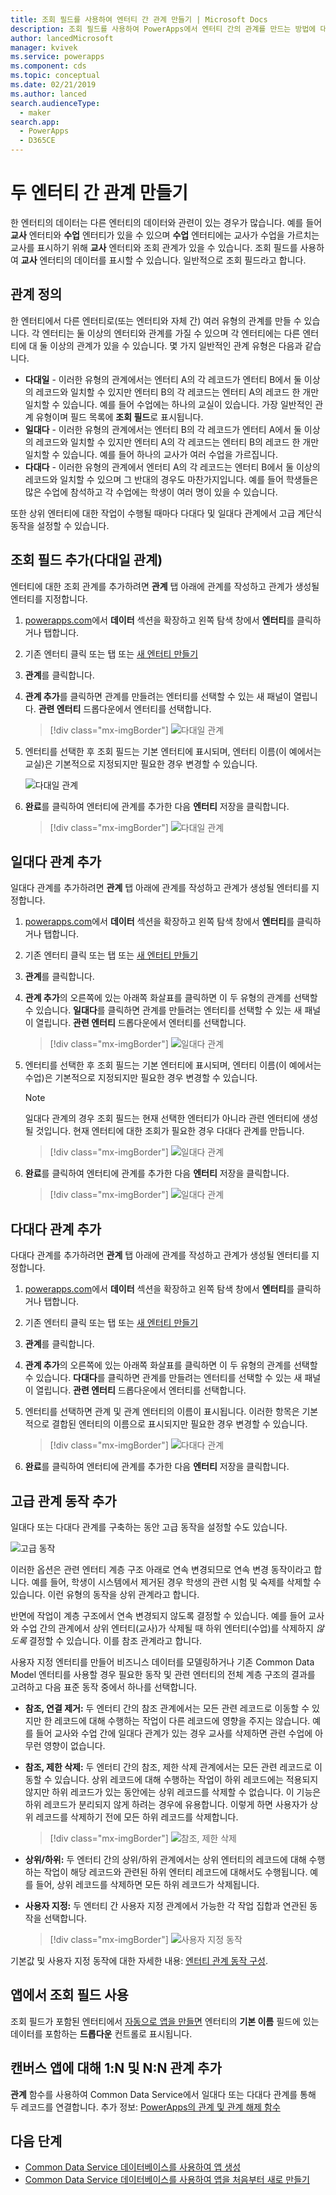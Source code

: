 ```yaml
---
title: 조회 필드를 사용하여 엔터티 간 관계 만들기 | Microsoft Docs
description: 조회 필드를 사용하여 PowerApps에서 엔터티 간의 관계를 만드는 방법에 대한 단계별 지침입니다.
author: lancedMicrosoft
manager: kvivek
ms.service: powerapps
ms.component: cds
ms.topic: conceptual
ms.date: 02/21/2019
ms.author: lanced
search.audienceType:
  - maker
search.app:
  - PowerApps
  - D365CE
---
```


# <a name="create-a-relationship-between-entities"></a>두 엔터티 간 관계 만들기
한 엔터티의 데이터는 다른 엔터티의 데이터와 관련이 있는 경우가 많습니다. 예를 들어 **교사** 엔터티와 **수업** 엔터티가 있을 수 있으며 **수업** 엔터티에는 교사가 수업을 가르치는 교사를 표시하기 위해 **교사** 엔터티와 조회 관계가 있을 수 있습니다. 조회 필드를 사용하여 **교사** 엔터티의 데이터를 표시할 수 있습니다. 일반적으로 조회 필드라고 합니다.

## <a name="define-a-relationship"></a>관계 정의
한 엔터티에서 다른 엔터티로(또는 엔터티와 자체 간) 여러 유형의 관계를 만들 수 있습니다. 각 엔터티는 둘 이상의 엔터티와 관계를 가질 수 있으며 각 엔터티에는 다른 엔터티에 대 둘 이상의 관계가 있을 수 있습니다. 몇 가지 일반적인 관계 유형은 다음과 같습니다.

* **다대일** - 이러한 유형의 관계에서는 엔터티 A의 각 레코드가 엔터티 B에서 둘 이상의 레코드와 일치할 수 있지만 엔터티 B의 각 레코드는 엔터티 A의 레코드 한 개만 일치할 수 있습니다. 예를 들어 수업에는 하나의 교실이 있습니다. 가장 일반적인 관계 유형이며 필드 목록에 **조회 필드**로 표시됩니다.
* **일대다** - 이러한 유형의 관계에서는 엔터티 B의 각 레코드가 엔터티 A에서 둘 이상의 레코드와 일치할 수 있지만 엔터티 A의 각 레코드는 엔터티 B의 레코드 한 개만 일치할 수 있습니다. 예를 들어 하나의 교사가 여러 수업을 가르집니다.
* **다대다** - 이러한 유형의 관계에서 엔터티 A의 각 레코드는 엔터티 B에서 둘 이상의 레코드와 일치할 수 있으며 그 반대의 경우도 마찬가지입니다. 예를 들어 학생들은 많은 수업에 참석하고 각 수업에는 학생이 여러 명이 있을 수 있습니다.

또한 상위 엔터티에 대한 작업이 수행될 때마다 다대다 및 일대다 관계에서 고급 계단식 동작을 설정할 수 있습니다.

## <a name="add-a-lookup-field-many-to-one-relationship"></a>조회 필드 추가(다대일 관계)

엔터티에 대한 조회 관계를 추가하려면 **관계** 탭 아래에 관계를 작성하고 관계가 생성될 엔터티를 지정합니다.

1. [powerapps.com](https://web.powerapps.com/?utm_source=padocs&utm_medium=linkinadoc&utm_campaign=referralsfromdoc)에서 **데이터** 섹션을 확장하고 왼쪽 탐색 창에서 **엔터티**를 클릭하거나 탭합니다.

2. 기존 엔터티 클릭 또는 탭 또는 [새 엔터티 만들기](data-platform-create-entity.md)

3. **관계**를 클릭합니다.

4. **관계 추가**를 클릭하면 관계를 만들려는 엔터티를 선택할 수 있는 새 패널이 열립니다. **관련 엔터티** 드롭다운에서 엔터티를 선택합니다.

    > [!div class="mx-imgBorder"] 
    > ![다대일 관계](./media/data-platform-cds-newrelationship/manytoone-1.png "다대일 관계")

5. 엔터티를 선택한 후 조회 필드는 기본 엔터티에 표시되며, 엔터티 이름(이 예에서는 교실)은 기본적으로 지정되지만 필요한 경우 변경할 수 있습니다.

    ![다대일 관계](./media/data-platform-cds-newrelationship/manytoone-2.png "다대일 관계")

6. **완료**를 클릭하여 엔터티에 관계를 추가한 다음 **엔터티** 저장을 클릭합니다.

    > [!div class="mx-imgBorder"] 
    > ![다대일 관계](./media/data-platform-cds-newrelationship/manytoone-3.png "다대일 관계")

## <a name="add-a-one-to-many-relationship"></a>일대다 관계 추가

일대다 관계를 추가하려면 **관계** 탭 아래에 관계를 작성하고 관계가 생성될 엔터티를 지정합니다.

1. [powerapps.com](https://web.powerapps.com/?utm_source=padocs&utm_medium=linkinadoc&utm_campaign=referralsfromdoc)에서 **데이터** 섹션을 확장하고 왼쪽 탐색 창에서 **엔터티**를 클릭하거나 탭합니다.

2. 기존 엔터티 클릭 또는 탭 또는 [새 엔터티 만들기](data-platform-create-entity.md)

3. **관계**를 클릭합니다.

4. **관계 추가**의 오른쪽에 있는 아래쪽 화살표를 클릭하면 이 두 유형의 관계를 선택할 수 있습니다. **일대다**를 클릭하면 관계를 만들려는 엔터티를 선택할 수 있는 새 패널이 열립니다. **관련 엔터티** 드롭다운에서 엔터티를 선택합니다.
    > [!div class="mx-imgBorder"] 
    > ![일대다 관계](./media/data-platform-cds-newrelationship/onetomany-1.png "일대다 관계")

5. 엔터티를 선택한 후 조회 필드는 기본 엔터티에 표시되며, 엔터티 이름(이 예에서는 수업)은 기본적으로 지정되지만 필요한 경우 변경할 수 있습니다.

    > [!NOTE]
    > 일대다 관계의 경우 조회 필드는 현재 선택한 엔터티가 아니라 관련 엔터티에 생성 될 것입니다. 현재 엔터티에 대한 조회가 필요한 경우 다대다 관계를 만듭니다.

    > [!div class="mx-imgBorder"] 
    > ![일대다 관계](./media/data-platform-cds-newrelationship/onetomany-2.png "일대다 관계")

6. **완료**를 클릭하여 엔터티에 관계를 추가한 다음 **엔터티** 저장을 클릭합니다.

    > [!div class="mx-imgBorder"] 
    > ![일대다 관계](./media/data-platform-cds-newrelationship/onetomany-3.png "일대다 관계")

## <a name="add-a-many-to-many-relationship"></a>다대다 관계 추가
다대다 관계를 추가하려면 **관계** 탭 아래에 관계를 작성하고 관계가 생성될 엔터티를 지정합니다.

1. [powerapps.com](https://web.powerapps.com/?utm_source=padocs&utm_medium=linkinadoc&utm_campaign=referralsfromdoc)에서 **데이터** 섹션을 확장하고 왼쪽 탐색 창에서 **엔터티**를 클릭하거나 탭합니다.

2. 기존 엔터티 클릭 또는 탭 또는 [새 엔터티 만들기](data-platform-create-entity.md)

3. **관계**를 클릭합니다.

4. **관계 추가**의 오른쪽에 있는 아래쪽 화살표를 클릭하면 이 두 유형의 관계를 선택할 수 있습니다. **다대다**를 클릭하면 관계를 만들려는 엔터티를 선택할 수 있는 새 패널이 열립니다. **관련 엔터티** 드롭다운에서 엔터티를 선택합니다.

5. 엔터티를 선택하면 관계 및 관계 엔터티의 이름이 표시됩니다. 이러한 항목은 기본적으로 결합된 엔터티의 이름으로 표시되지만 필요한 경우 변경할 수 있습니다.

    > [!div class="mx-imgBorder"] 
    > ![다대다 관계](./media/data-platform-cds-newrelationship/manytomany-1.png "다대다 관계")

6. **완료**를 클릭하여 엔터티에 관계를 추가한 다음 **엔터티** 저장을 클릭합니다.


## <a name="add-advanced-relationship-behavior"></a>고급 관계 동작 추가

일대다 또는 다대다 관계를 구축하는 동안 고급 동작을 설정할 수도 있습니다.

![고급 동작](./media/data-platform-cds-newrelationship/advanced-1.png "고급 동작")

이러한 옵션은 관련 엔터티 계층 구조 아래로 연속 변경되므로 연속 변경 동작이라고 합니다. 예를 들어, 학생이 시스템에서 제거된 경우 학생의 관련 시험 및 숙제를 삭제할 수 있습니다. 이런 유형의 동작을 상위 관계라고 합니다.

반면에 작업이 계층 구조에서 연속 변경되지 않도록 결정할 수 있습니다. 예를 들어 교사와 수업 간의 관계에서 상위 엔터티(교사)가 삭제될 때 하위 엔터티(수업)를 삭제하지 *않도록* 결정할 수 있습니다. 이를 참조 관계라고 합니다.

사용자 지정 엔터티를 만들어 비즈니스 데이터를 모델링하거나 기존 Common Data Model 엔터티를 사용할 경우 필요한 동작 및 관련 엔터티의 전체 계층 구조의 결과를 고려하고 다음 표준 동작 중에서 하나를 선택합니다.

* **참조, 연결 제거:** 두 엔터티 간의 참조 관계에서는 모든 관련 레코드로 이동할 수 있지만 한 레코드에 대해 수행하는 작업이 다른 레코드에 영향을 주지는 않습니다. 예를 들어 교사와 수업 간에 일대다 관계가 있는 경우 교사를 삭제하면 관련 수업에 아무런 영향이 없습니다.

* **참조, 제한 삭제:** 두 엔터티 간의 참조, 제한 삭제 관계에서는 모든 관련 레코드로 이동할 수 있습니다. 상위 레코드에 대해 수행하는 작업이 하위 레코드에는 적용되지 않지만 하위 레코드가 있는 동안에는 상위 레코드를 삭제할 수 없습니다. 이 기능은 하위 레코드가 분리되지 않게 하려는 경우에 유용합니다. 이렇게 하면 사용자가 상위 레코드를 삭제하기 전에 모든 하위 레코드를 삭제합니다.

    > [!div class="mx-imgBorder"] 
    > ![참조, 제한 삭제](./media/data-platform-cds-newrelationship/advanced-3.png "참조, 제한 삭제")

* **상위/하위:** 두 엔터티 간의 상위/하위 관계에서는 상위 엔터티의 레코드에 대해 수행하는 작업이 해당 레코드와 관련된 하위 엔터티 레코드에 대해서도 수행됩니다. 예를 들어, 상위 레코드를 삭제하면 모든 하위 레코드가 삭제됩니다.

* **사용자 지정:** 두 엔터티 간 사용자 지정 관계에서 가능한 각 작업 집합과 연관된 동작을 선택합니다. 

    > [!div class="mx-imgBorder"] 
    > ![사용자 지정 동작](./media/data-platform-cds-newrelationship/advanced-2.png "사용자 지정 동작")

기본값 및 사용자 지정 동작에 대한 자세한 내용: [엔터티 관계 동작 구성](entity-relationship-behavior.md).



## <a name="use-a-lookup-field-in-an-app"></a>앱에서 조회 필드 사용
조회 필드가 포함된 엔터티에서 [자동으로 앱을 만들면](../canvas-apps/data-platform-create-app.md) 엔터티의 **기본 이름** 필드에 있는 데이터를 포함하는 **드롭다운** 컨트롤로 표시됩니다.

## <a name="add-1n-and-nn-relationships-for-canvas-apps"></a>캔버스 앱에 대해 1:N 및 N:N 관계 추가
**관계** 함수를 사용하여 Common Data Service에서 일대다 또는 다대다 관계를 통해 두 레코드를 연결합니다. 추가 정보: [PowerApps의 관계 및 관계 해제 함수](../canvas-apps/functions/function-relate-unrelate.md)

## <a name="next-steps"></a>다음 단계
* [Common Data Service 데이터베이스를 사용하여 앱 생성](../canvas-apps/data-platform-create-app.md)
* [Common Data Service 데이터베이스를 사용하여 앱을 처음부터 새로 만들기](../canvas-apps/data-platform-create-app-scratch.md)

